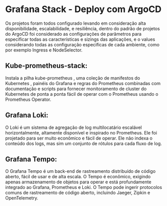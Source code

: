 # Grafana Stack - Deploy com ArgoCD
  Os projetos foram todos configurado levando em consideração alta disponibilidade, escalabilidade, e resiliência, dentro do padrão de projetos do ArgoCD foi considerado as configurações de parâmetros para especificar todas as características e sizings das aplicações, e o values considerando todas as configuração especificas de cada ambiente, como por exemplo Ingress e NodeSelector.

## Kube-prometheus-stack:
  Instala a pilha kube-prometheus , uma coleção de manifestos do Kubernetes , painéis do Grafana e regras do Prometheus combinadas com documentação e scripts para fornecer monitoramento de cluster do Kubernetes de ponta a ponta fácil de operar com o Prometheus usando o Prometheus Operator.

## Grafana Loki:
  O Loki é um sistema de agregação de log multilocatário escalável horizontalmente, altamente disponível e inspirado no Prometheus. Ele foi projetado para ser muito econômico e fácil de operar. Ele não indexa o conteúdo dos logs, mas sim um conjunto de rótulos para cada fluxo de log.

## Grafana Tempo:
  O Grafana Tempo é um back-end de rastreamento distribuído de código aberto, fácil de usar e de alta escala. O Tempo é econômico, exigindo apenas armazenamento de objetos para operar e está profundamente integrado ao Grafana, Prometheus e Loki. O Tempo pode ingerir protocolos comuns de rastreamento de código aberto, incluindo Jaeger, Zipkin e OpenTelemetry.
